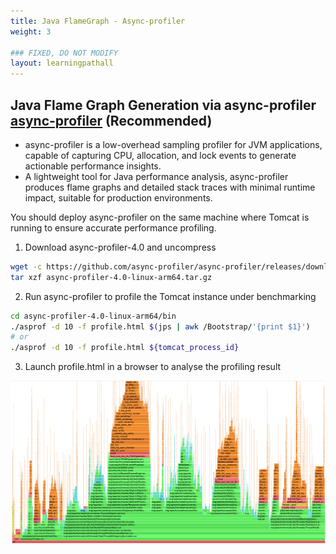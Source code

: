 ```yaml
---
title: Java FlameGraph - Async-profiler
weight: 3

### FIXED, DO NOT MODIFY
layout: learningpathall
---
```


## Java Flame Graph Generation via async-profiler [async-profiler](https://github.com/async-profiler/async-profiler) (Recommended)
- async-profiler is a low-overhead sampling profiler for JVM applications, capable of capturing CPU, allocation, and lock events to generate actionable performance insights.
- A lightweight tool for Java performance analysis, async-profiler produces flame graphs and detailed stack traces with minimal runtime impact, suitable for production environments.

You should deploy async-profiler on the same machine where Tomcat is running to ensure accurate performance profiling.
1. Download async-profiler-4.0 and uncompress
```bash
wget -c https://github.com/async-profiler/async-profiler/releases/download/v4.0/async-profiler-4.0-linux-arm64.tar.gz
tar xzf async-profiler-4.0-linux-arm64.tar.gz
```

2. Run async-profiler to profile the Tomcat instance under benchmarking
```bash
cd async-profiler-4.0-linux-arm64/bin
./asprof -d 10 -f profile.html $(jps | awk /Bootstrap/'{print $1}')
# or 
./asprof -d 10 -f profile.html ${tomcat_process_id}
```

3. Launch profile.html in a browser to analyse the profiling result

![example image alt-text#center](_images/LP-flamegraph-async.png "Java Flame Graph via async-profiler")
